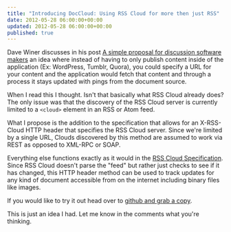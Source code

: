 ```yaml
---
title: "Introducing DocCloud: Using RSS Cloud for more then just RSS"
date: 2012-05-28 06:00:00+00:00
updated: 2012-05-28 06:00:00+00:00
published: true
---
```


Dave Winer discusses in his post [A simple proposal for discussion software makers](http://scripting.com/stories/2012/05/26/simpleProposalToDiscussion.html) an idea where instead of having to only publish content inside of the application (Ex: WordPress, Tumblr, Quora), you could specify a URL for your content and the application would fetch that content and through a process it stays updated with pings from the document source.

When I read this I thought. Isn't that basically what RSS Cloud already does? The only issue was that the discovery of the RSS Cloud server is currently limited to a `<cloud>` element in an RSS or Atom feed.

What I propose is the addition to the specification that allows for an X-RSS-Cloud HTTP header that specifies the RSS Cloud server. Since we're limited by a single URL, Clouds discovered by this method are assumed to work via REST as opposed to XML-RPC or SOAP.

Everything else functions exactly as it would in the [RSS Cloud Specification](http://rsscloud.org/walkthrough.html). Since RSS Cloud doesn't parse the "feed" but rather just checks to see if it has changed, this HTTP header method can be used to track updates for any kind of document accessible from on the internet including binary files like images.

If you would like to try it out head over to [github and grab a copy](https://github.com/andrewshell/DocCloud-Demo).

This is just an idea I had.  Let me know in the comments what you're thinking.

